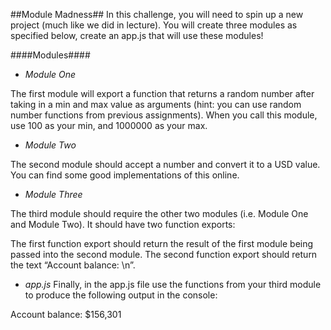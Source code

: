
##Module Madness##
In this challenge, you will need to spin up a new project (much like we did in lecture). You will create three modules as specified below, create an app.js that will use these modules!

####Modules####
* *Module One*

The first module will export a function that returns a random number after taking in a min and max value as arguments (hint: you can use random number functions from previous assignments). When you call this module, use 100 as your min, and 1000000 as your max.

* *Module Two*

The second module should accept a number and convert it to a USD value. You can find some good implementations of this online.

* *Module Three*

The third module should require the other two modules (i.e. Module One and Module Two). It should have two function exports:

The first function export should return the result of the first module being passed into the second module.
The second function export should return the text “Account balance: \n”.
* *app.js*
Finally, in the app.js file use the functions from your third module to produce the following output in the console:

Account balance:
$156,301
